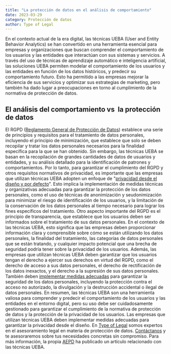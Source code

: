 ```yaml
---
title: "La protección de datos en el análisis de comportamiento"
date: 2023-03-29
category: Protección de datos
author: Type of Legal
---
```


En el contexto actual de la era digital, las técnicas UEBA (User and Entity Behavior Analytics) se han convertido en una herramienta esencial para empresas y organizaciones que buscan comprender el comportamiento de los usuarios y las entidades que interactúan con sus sistemas y servicios. A través del uso de técnicas de aprendizaje automático e inteligencia artificial, las soluciones UEBA permiten modelar el comportamiento de los usuarios y las entidades en función de los datos históricos, y predecir su comportamiento futuro. Esto ha permitido a las empresas mejorar la eficiencia de sus servicios y optimizar sus estrategias de marketing, pero también ha dado lugar a preocupaciones en torno al cumplimiento de la normativa de protección de datos.

El análisis del comportamiento vs  la protección de datos
---------------------------------------------------------

El RGPD ([Reglamento General de Protección de Datos](https://www.boe.es/doue/2016/119/L00001-00088.pdf)) establece una serie de principios y requisitos para el tratamiento de datos personales, incluyendo el principio de minimización, que establece que solo se deben recopilar y tratar los datos personales necesarios para la finalidad específica para la que se han obtenido. Sin embargo, las técnicas UEBA se basan en la recopilación de grandes cantidades de datos de usuarios y entidades, y su análisis detallado para la identificación de patrones y comportamientos. Por lo tanto, para garantizar el cumplimiento del RGPD y otros requisitos normativos de privacidad, es importante que las empresas que utilizan técnicas UEBA adopten un enfoque de "[privacidad desde el diseño y por defecto](https://typeoflegal.com/adaptaciones-rgpd-lopd-gdd/)". Esto implica la implementación de medidas técnicas y organizativas adecuadas para garantizar la protección de los datos personales, como el uso de técnicas de anonimización y seudonimización para minimizar el riesgo de identificación de los usuarios, y la limitación de la conservación de los datos personales al tiempo necesario para lograr los fines específicos del tratamiento. Otro aspecto importante del RGPD es el principio de transparencia, que establece que los usuarios deben ser informados sobre el tratamiento de sus datos personales. En el contexto de las técnicas UEBA, esto significa que las empresas deben proporcionar información clara y comprensible sobre cómo se están utilizando los datos personales, la finalidad del tratamiento, las categorías de datos personales que se están tratando, y cualquier impacto potencial que una brecha de seguridad podría tener sobre la privacidad de los usuarios. Además, las empresas que utilizan técnicas UEBA deben garantizar que los usuarios tengan el derecho a ejercer sus derechos en virtud del RGPD, como el derecho de acceso a sus datos personales, el derecho de rectificación de los datos inexactos, y el derecho a la supresión de sus datos personales. También deben [implementar medidas adecuadas](https://typeoflegal.com/adaptaciones-rgpd-lopd-gdd/) para garantizar la seguridad de los datos personales, incluyendo la protección contra el acceso no autorizado, la divulgación y la destrucción accidental o ilegal de datos personales. En resumen, las técnicas UEBA son una herramienta valiosa para comprender y predecir el comportamiento de los usuarios y las entidades en el entorno digital, pero su uso debe ser cuidadosamente gestionado para garantizar el cumplimiento de la normativa de protección de datos y la protección de la privacidad de los usuarios. Las empresas que utilizan técnicas UEBA deben implementar medidas adecuadas para garantizar la privacidad desde el diseño. En [Type of Legal](https://typeoflegal.com/contacto/ "Type of Legal") somos expertos en el asesoramiento legal en materia de protección de datos. [Contáctanos](https://typeoflegal.com/contacto/) y te asesoraremos sobre tus necesidades concretas sin compromiso. Para más información, la propia [AEPD](https://www.aepd.es/es/prensa-y-comunicacion/blog/analisis-de-comportamiento-de-usuarios-ueba-y-proteccion-de-datos) ha publicado un artículo relacionado con las técnicas UEBA.
